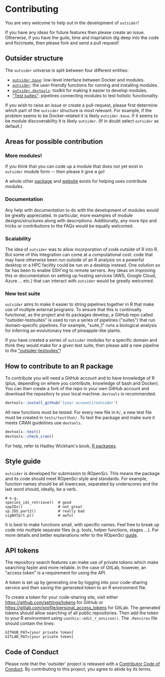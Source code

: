 # Contributing

You are very welcome to help out in the development of `outsider`!

If you have any ideas for future features then please create an issue.
Otherwise, if you have the guile, time and inspriation dig deep into the code
and fix/create, then please fork and send a pull request!

## Outsider structure

The `outsider` universe is split between four different entities:

* [`outsider.base`](https://github.com/AntonelliLab/outsider.base): low-level
interface between Docker and modules.
* [`outsider`](https://github.com/AntonelliLab/outsider): the user-friendly
functions for running and installing modules.
* [`outsider.devtools`](https://github.com/AntonelliLab/outsider.devtools):
toolkit for making it easier to develop modules.
* ["Test suites"](https://github.com/AntonelliLab/outsider-testsuites):
pipelines connecting modules to test holistic functionality.

If you wish to raise an issue or create a pull-request, please first
determine which part of the `outsider` structure is most relevant. For example,
if the problem seems to be Docker-related it is likely `outsider.base`. If it
seems to be module discoverability it is likely `outsider`. (If in doubt
select `outsider` as default.)

## Areas for possible contribution

### More modules!

If you think that you can code up a module that does not yet exist in `outsider`
module form -- then please it give a go!

A whole other [package](https://github.com/AntonelliLab/outsider.devtools) and
[website](https://antonellilab.github.io/outsider.devtools/) exists for helping
uses contribute modules.

### Documentation

Any help with documentation to do with the development of modules would be
greatly appreciated. In particular, more examples of module designs/structures
along with descriptions. Additionally, any more tips and tricks or contributions
to the FAQs would be equally welcomed.

### Scalability

The idea of `outsider` was to allow incorporation of code outside of R into R.
But some of this integration can come at a computational cost: code that may
have otherwise been run outside of an R analysis on a powerful desktop or
a HPC facility could be run on a desktop instead. One solution so far has been
to enable SSH'ing to remote servers. Any ideas on improving this or
documentation on setting up hosting services (AWS, Google Cloud, Azure ... etc.)
that can interact with `outsider` would be greatly welcomed.

### New test suite

`outsider` aims to make it easier to string pipelines together in R that make
use of multiple external programs. To ensure that this is continually
functional, as the project and its packages develop, a GitHub repo
called "outsider-testsuites" is used to run a series of pipelines ("suites")
that run domain-specific pipelines. For example, "suite_1" runs a biological
analysis for inferring an evolutionary tree of pineapple-like plants.

If you have created a series of `outsider` modules for a specific domain and
think they would make for a given test suite, then please add a new pipeline to
the
["outsider-testsuites"](https://github.com/AntonelliLab/outsider-testsuites)!

## How to contribute to an R package

To contribute you will need a GitHub account and to have knowledge of
R (plus, depending on where you contribute, knowledge of bash and Docker).
You can then create a fork of the repo in your own GitHub account
and download the repository to your local machine. `devtools` is recommended.

```r
devtools::install_github('[your account]/outsider')
```

All new functions must be tested. For every new file in `R/`, a new test file
must be created in `tests/testthat/`. To test the package and make sure it
meets CRAN guidelines use `devtools`. 

```r
devtools::test()
devtools::check_cran()
```

For help, refer to Hadley Wickham's book, [R packages](http://r-pkgs.had.co.nz/).

## Style guide

`outsider` is developed for submission to ROpenSci. This means the package and
its code should meet ROpenSci style and standards. For example, function
names should be all lowercase, separated by underscores and the last word
should, ideally, be a verb.

```
# e.g.
species_ids_retrieve()  # good
sppIDs()                # not great
sp.IDS_part2()          # really bad
sigNXTprt.p()           # awful
```

It is best to make functions small, with specific names. Feel free to break up code into multiple separate files (e.g. tools,
helper functions, stages ...). For more details and better explanations refer to the ROpenSci [guide](https://devguide.ropensci.org/building.html).

## API tokens

The repository search features can make use of private tokens which make
searching faster and more reliable. In the case of GitLab, however, an
"access token" is a requirement for using the API.

A token is set up by generating one by logging into your code-sharing service
and then saving the generated token to an R environment file.

To create a token for your code-sharing site, visit either
https://github.com/settings/tokens for GitHub or
https://gitlab.com/profile/personal_access_tokens for GitLab. The generated
tokens should allow searching of all public repositories. Then add the token to
your R environment using `usethis::edit_r_environ()`. The `.Renviron` file
should contain the lines:

```
GITHUB_PAT=[your private token]
GITLAB_PAT=[your private token]
```

## Code of Conduct

Please note that the 'outsider' project is released with a
[Contributor Code of Conduct](CODE_OF_CONDUCT.md).
By contributing to this project, you agree to abide by its terms.

